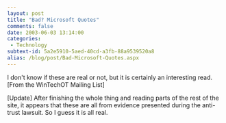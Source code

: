 ```yaml
---
layout: post
title: "Bad? Microsoft Quotes"
comments: false
date: 2003-06-03 13:14:00
categories:
 - Technology
subtext-id: 5a2e5910-5aed-40cd-a3fb-88a9539520a8
alias: /blog/post/Bad-Microsoft-Quotes.aspx
---
```



I don't know if these are real or not, but it is certainly an interesting read. [From the WinTechOT Mailing List]

[Update] After finishing the whole thing and reading parts of the rest of the site, it appears that these are all from evidence presented during the anti-trust lawsuit. So I guess it is all real.
